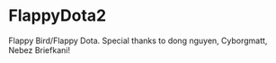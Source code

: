 FlappyDota2
===========

Flappy Bird/Flappy Dota. Special thanks to dong nguyen, Cyborgmatt, Nebez Briefkani!
